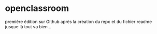 # openclassroom

première édition sur Github après la création du repo et du fichier readme
jusque là tout va bien...
